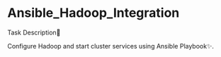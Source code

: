 # Ansible_Hadoop_Integration
Task Description📄

Configure Hadoop and start cluster services using Ansible Playbook✨.
